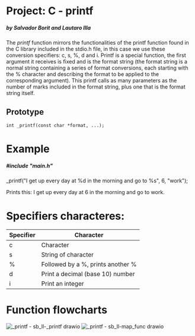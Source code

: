 # Project: C - printf
##### _by Salvador Borit and Lautaro Illa_
The _printf_ function mirrors the functionalities of the printf function found in the C library included in the stdio.h file, in this case we use these conversion specifiers: c, s, %, d and i.
Printf is a special function, the first argument it receives is fixed and is the format string (the format string is a normal string containing a series of format conversions, each starting with the % character and describing the format to be applied to the corresponding argument).
This printf calls as many parameters as the number of marks included in the format string, plus one that is the format string itself.

## Prototype
```
int _printf(const char *format, ...);
```
# Example
##### #include "main.h"
_printf("I get up every day at %d in the morning and go to %s", 6, "work");

Prints this:
I get up every day at 6 in the morning and go to work.

# Specifiers characteres:
| Specifier | Character |
| ------------- | ------------- |
|  c  |  Character  |
|  s  | String of character  |
|  %  |  Followed by a %, prints another %  |
|  d  |  Print a decimal (base 10) number  |
|  i  |  Print an integer  |

# Function flowcharts
![_printf - sb_ll-_printf drawio](https://user-images.githubusercontent.com/105693785/178490677-1af52459-6db4-4f9d-a0a7-74b83e275210.png)
![_printf - sb_ll-map_func drawio](https://user-images.githubusercontent.com/105693785/178490694-98fe8cb2-16a8-4ff6-b2d1-1fefaf2f380b.png)
